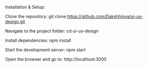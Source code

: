 Installation & Setup:

Clone the repository:
git clone https://github.com/Dakshhinya/ui-ux-design.git

Navigate to the project folder:
cd ui-ux-design

Install dependencies:
npm install

Start the development server:
npm start

Open the browser and go to:
http://localhost:3000